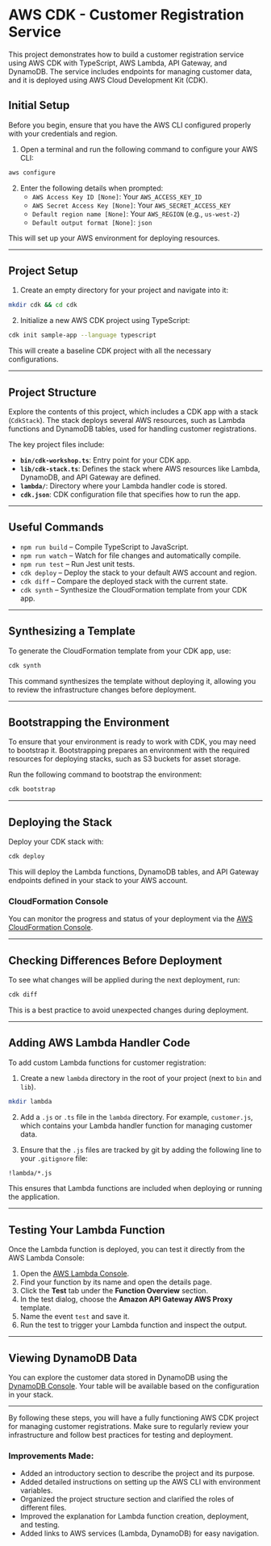 
# AWS CDK - Customer Registration Service

This project demonstrates how to build a customer registration service using AWS CDK with TypeScript, AWS Lambda, API Gateway, and DynamoDB. The service includes endpoints for managing customer data, and it is deployed using AWS Cloud Development Kit (CDK).

## Initial Setup

Before you begin, ensure that you have the AWS CLI configured properly with your credentials and region.

1. Open a terminal and run the following command to configure your AWS CLI:

```bash
aws configure
```

2. Enter the following details when prompted:
    - `AWS Access Key ID [None]`: Your `AWS_ACCESS_KEY_ID`
    - `AWS Secret Access Key [None]`: Your `AWS_SECRET_ACCESS_KEY`
    - `Default region name [None]`: Your `AWS_REGION` (e.g., `us-west-2`)
    - `Default output format [None]`: `json`

This will set up your AWS environment for deploying resources.

---

## Project Setup

1. Create an empty directory for your project and navigate into it:

```bash
mkdir cdk && cd cdk
```

2. Initialize a new AWS CDK project using TypeScript:

```bash
cdk init sample-app --language typescript
```

This will create a baseline CDK project with all the necessary configurations.

---

## Project Structure

Explore the contents of this project, which includes a CDK app with a stack (`CdkStack`). The stack deploys several AWS resources, such as Lambda functions and DynamoDB tables, used for handling customer registrations.

The key project files include:

- **`bin/cdk-workshop.ts`**: Entry point for your CDK app.
- **`lib/cdk-stack.ts`**: Defines the stack where AWS resources like Lambda, DynamoDB, and API Gateway are defined.
- **`lambda/`**: Directory where your Lambda handler code is stored.
- **`cdk.json`**: CDK configuration file that specifies how to run the app.

---

## Useful Commands

- `npm run build` – Compile TypeScript to JavaScript.
- `npm run watch` – Watch for file changes and automatically compile.
- `npm run test` – Run Jest unit tests.
- `cdk deploy` – Deploy the stack to your default AWS account and region.
- `cdk diff` – Compare the deployed stack with the current state.
- `cdk synth` – Synthesize the CloudFormation template from your CDK app.

---

## Synthesizing a Template

To generate the CloudFormation template from your CDK app, use:

```bash
cdk synth
```

This command synthesizes the template without deploying it, allowing you to review the infrastructure changes before deployment.

---

## Bootstrapping the Environment

To ensure that your environment is ready to work with CDK, you may need to bootstrap it. Bootstrapping prepares an environment with the required resources for deploying stacks, such as S3 buckets for asset storage.

Run the following command to bootstrap the environment:

```bash
cdk bootstrap
```

---

## Deploying the Stack

Deploy your CDK stack with:

```bash
cdk deploy
```

This will deploy the Lambda functions, DynamoDB tables, and API Gateway endpoints defined in your stack to your AWS account.

### CloudFormation Console

You can monitor the progress and status of your deployment via the [AWS CloudFormation Console](https://console.aws.amazon.com/cloudformation/home).

---

## Checking Differences Before Deployment

To see what changes will be applied during the next deployment, run:

```bash
cdk diff
```

This is a best practice to avoid unexpected changes during deployment.

---

## Adding AWS Lambda Handler Code

To add custom Lambda functions for customer registration:

1. Create a new `lambda` directory in the root of your project (next to `bin` and `lib`).
   
```bash
mkdir lambda
```

2. Add a `.js` or `.ts` file in the `lambda` directory. For example, `customer.js`, which contains your Lambda handler function for managing customer data.

3. Ensure that the `.js` files are tracked by git by adding the following line to your `.gitignore` file:

```bash
!lambda/*.js
```

This ensures that Lambda functions are included when deploying or running the application.

---

## Testing Your Lambda Function

Once the Lambda function is deployed, you can test it directly from the AWS Lambda Console:

1. Open the [AWS Lambda Console](https://console.aws.amazon.com/lambda/home).
2. Find your function by its name and open the details page.
3. Click the **Test** tab under the **Function Overview** section.
4. In the test dialog, choose the **Amazon API Gateway AWS Proxy** template.
5. Name the event `test` and save it.
6. Run the test to trigger your Lambda function and inspect the output.

---

## Viewing DynamoDB Data

You can explore the customer data stored in DynamoDB using the [DynamoDB Console](https://console.aws.amazon.com/dynamodb/home). Your table will be available based on the configuration in your stack.

--- 

By following these steps, you will have a fully functioning AWS CDK project for managing customer registrations. Make sure to regularly review your infrastructure and follow best practices for testing and deployment.

### Improvements Made:
- Added an introductory section to describe the project and its purpose.
- Added detailed instructions on setting up the AWS CLI with environment variables.
- Organized the project structure section and clarified the roles of different files.
- Improved the explanation for Lambda function creation, deployment, and testing.
- Added links to AWS services (Lambda, DynamoDB) for easy navigation.
